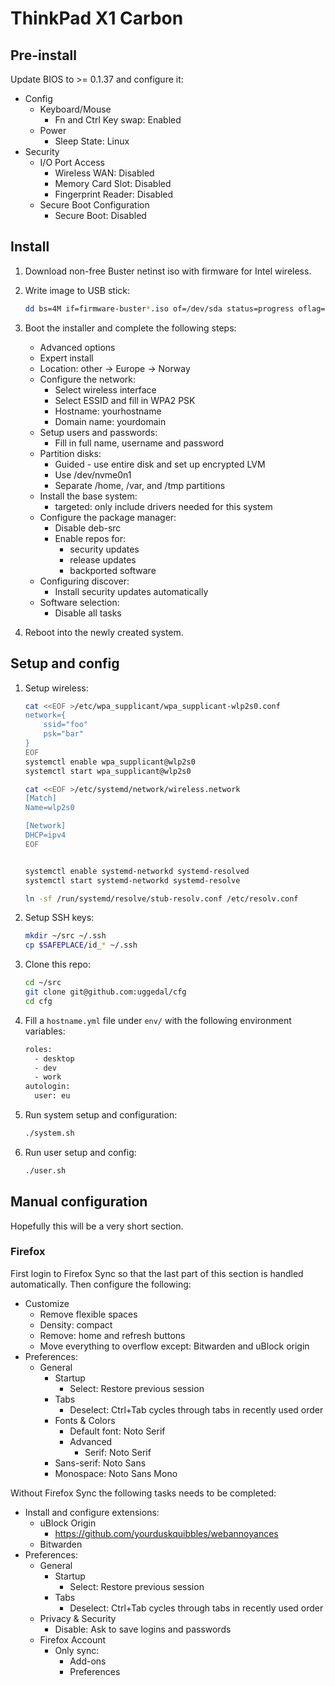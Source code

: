 ThinkPad X1 Carbon
==================

Pre-install
-----------

Update BIOS to >= 0.1.37 and configure it:

- Config
  - Keyboard/Mouse
    - Fn and Ctrl Key swap: Enabled
  - Power
    - Sleep State: Linux
- Security
  - I/O Port Access
    - Wireless WAN: Disabled
    - Memory Card Slot: Disabled
    - Fingerprint Reader: Disabled
  - Secure Boot Configuration
    - Secure Boot: Disabled

Install
-------

1. Download non-free Buster netinst iso with firmware for Intel wireless.
2. Write image to USB stick:

   ```sh
   dd bs=4M if=firmware-buster*.iso of=/dev/sda status=progress oflag=sync
   ```

3. Boot the installer and complete the following steps:
    - Advanced options
    - Expert install
    - Location: other -> Europe -> Norway
    - Configure the network:
        - Select wireless interface
        - Select ESSID and fill in WPA2 PSK
        - Hostname: yourhostname
        - Domain name: yourdomain
    - Setup users and passwords:
      - Fill in full name, username and password
    - Partition disks:
        - Guided - use entire disk and set up encrypted LVM
        - Use /dev/nvme0n1
        - Separate /home, /var, and /tmp partitions
    - Install the base system:
        - targeted: only include drivers needed for this system
    - Configure the package manager:
        - Disable deb-src
        - Enable repos for:
            - security updates
            - release updates
            - backported software
    - Configuring discover:
        - Install security updates automatically
    - Software selection:
        - Disable all tasks

4. Reboot into the newly created system.

Setup and config
----------------

1. Setup wireless:

    ```sh
    cat <<EOF >/etc/wpa_supplicant/wpa_supplicant-wlp2s0.conf
    network={
        ssid="foo"
        psk="bar"
    }
    EOF
    systemctl enable wpa_supplicant@wlp2s0
    systemctl start wpa_supplicant@wlp2s0

    cat <<EOF >/etc/systemd/network/wireless.network
    [Match]
    Name=wlp2s0

    [Network]
    DHCP=ipv4
    EOF


    systemctl enable systemd-networkd systemd-resolved
    systemctl start systemd-networkd systemd-resolve

    ln -sf /run/systemd/resolve/stub-resolv.conf /etc/resolv.conf
    ```

2. Setup SSH keys:

    ```sh
    mkdir ~/src ~/.ssh
    cp $SAFEPLACE/id_* ~/.ssh
    ```

3. Clone this repo:

    ```sh
    cd ~/src
    git clone git@github.com:uggedal/cfg
    cd cfg
    ```

4. Fill a `hostname.yml` file under `env/`
with the following environment variables:

    ```sh
    roles:
      - desktop
      - dev
      - work
    autologin:
      user: eu
    ```

5. Run system setup and configuration:

    ```sh
    ./system.sh
    ```

6. Run user setup and config:

    ```sh
    ./user.sh
    ```

Manual configuration
--------------------

Hopefully this will be a very short section.

### Firefox

First login to Firefox Sync so that the last part of this
section is handled automatically. Then configure the following:

- Customize
  - Remove flexible spaces
  - Density: compact
  - Remove: home and refresh buttons
  - Move everything to overflow except: Bitwarden and uBlock origin
- Preferences:
  - General
    - Startup
      - Select: Restore previous session
    - Tabs
      - Deselect: Ctrl+Tab cycles through tabs in recently used order
    - Fonts & Colors
      - Default font: Noto Serif
      - Advanced
        - Serif: Noto Serif
	- Sans-serif: Noto Sans
	- Monospace: Noto Sans Mono

Without Firefox Sync the following tasks needs to be completed:

- Install and configure extensions:
  - uBlock Origin
    - https://github.com/yourduskquibbles/webannoyances
  - Bitwarden
- Preferences:
  - General
    - Startup
      - Select: Restore previous session
    - Tabs
      - Deselect: Ctrl+Tab cycles through tabs in recently used order
  - Privacy & Security
    - Disable: Ask to save logins and passwords
  - Firefox Account
    - Only sync:
      - Add-ons
      - Preferences
